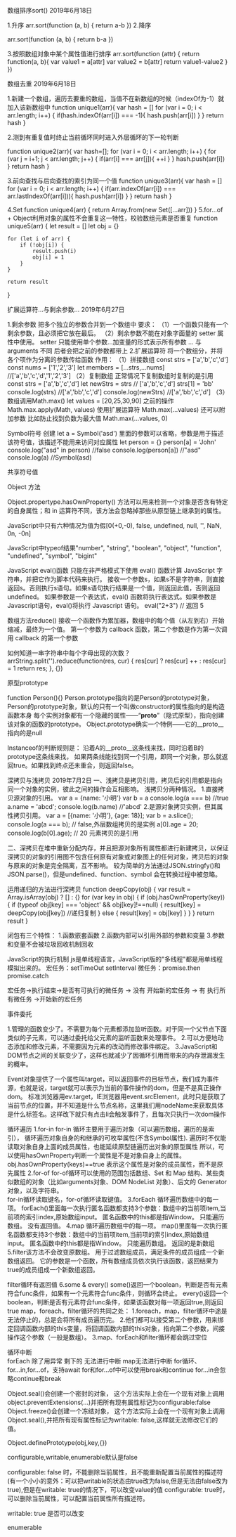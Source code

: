 数组排序sort() 2019年6月18日

1.升序
arr.sort(function (a, b) {
  return a-b
})
2.降序

arr.sort(function (a, b) {
  return b-a
})

3.按照数组对象中某个属性值进行排序
arr.sort(function (attr) {
  return function(a, b){
    var value1 = a[attr]
    var value2 = b[attr]
    return value1-value2
  }
})


数组去重 2019年6月18日

1.新建一个数组，遍历去要重的数组，当值不在新数组的时候（indexOf为-1）就加入该新数组中
function unique1(arr){
  var hash = []
  for (var i = 0; i < arr.length; i++) {
     if(hash.indexOf(arr[i]) === -1){
      hash.push(arr[i])
     }
  }
  return hash
}

2.测到有重复值时终止当前循环同时进入外层循环的下一轮判断

function unique2(arr){
  var hash=[];
  for (var i = 0; i < arr.length; i++) {
    for (var j = i+1; j < arr.length; j++) {
      if(arr[i] === arr[j]){
        ++i
      }
    }
      hash.push(arr[i])
  }
  return hash
}

3.前向查找与后向查找的索引为同一个值
function unique3(arr){
  var hash = []
  for (var i = 0; i < arr.length; i++) {
     if(arr.indexOf(arr[i]) === arr.lastIndexOf(arr[i])){
      hash.push(arr[i])
     }
  }
  return hash
}

4.Set
function unique4(arr) {
    return Array.from(new Set([...arr]))
}
5.for...of + Object利用对象的属性不会重复这一特性，校验数组元素是否重复
function unique5(arr) {
    let result = []
    let obj = {}

    for (let i of arr) {
        if (!obj[i]) {
            result.push(i)
            obj[i] = 1
        }
    }
    
    return result
}


扩展运算符...与剩余参数... 2019年6月27日

1.剩余参数 把多个独立的参数合并到一个数组中
要求：
（1）一个函数只能有一个剩余参数，且必须把它放在最后。
（2）剩余参数不能在对象字面量的 setter 属性中使用。
setter 只能使用单个参数...加变量的形式表示所有参数
... 与 arguments 不同 后者会把之前的参数都带上
2.扩展运算符 将一个数组分，并将各个项作为分离的参数传给函数
作用：
（1）拼接数组
  const strs = ['a','b','c','d']
  const nums = ['1','2','3']
  let members = [...strs,...nums] //['a','b','c','d','1','2','3']
（2）复制数组
正常情况下复制数组时复制的是引用
  const strs = ['a','b','c','d']
  let newStrs = strs // ['a','b','c','d']
  strs[1] = 'bb'
  console.log(strs)  //['a','bb','c','d']
  console.log(newStrs) //['a','bb','c','d']
（3）数组调用Math.max()
let values = [20,25,30,90]
之前的操作 
Math.max.apply(Math, values)
使用扩展运算符
Math.max(...values)
还可以附加参数 比如防止找到负数为最大值 
Math.max(...values, 0)

Symbol符号
创建
let a = Symbol('asd') 里面的参数可以省略，参数是用于描述该符号值，该描述不能用来访问对应属性
let person = {}
person[a] = 'John'
console.log("asd" in person)  //false
console.log(person[a])        //"asd"
console.log(a)                //Symbol(asd)

共享符号值

Object 方法

Object.propertype.hasOwnProperty() 方法可以用来检测一个对象是否含有特定的自身属性；和 in 运算符不同，该方法会忽略掉那些从原型链上继承到的属性。

JavaScript中只有六种情况为值为假[0(+0,-0), false, undefined, null, '', NaN, 0n, -0n]

JavaScript中typeof结果"number", "string", "boolean", "object", "function", "undefined", "symbol", "bigint"

JavaScript eval()函数 只能在非严格模式下使用
eval() 函数计算 JavaScript 字符串，并把它作为脚本代码来执行。
接收一个参数s，如果s不是字符串，则直接返回s。否则执行s语句。如果s语句执行结果是一个值，则返回此值，否则返回undefined。
如果参数是一个表达式，eval() 函数将执行表达式。如果参数是Javascript语句，eval()将执行 Javascript 语句。
eval("2+3")	// 返回 5



数组方法reduce()
接收一个函数作为累加器，数组中的每个值（从左到右）开始缩减，最终为一个值。
第一个参数为 callback 函数，第二个参数是作为第一次调用 callback 的第一个参数

如何知道一串字符串中每个字母出现的次数？
arrString.split('').reduce(function(res, cur) {
    res[cur] ? res[cur] ++ : res[cur] = 1
    return res;
}, {})

原型prototype

function Person(){}
Person.prototype指向的是Person的prototype对象，
Person的prototype对象，默认的只有一个叫做constructor的属性指向的是构造函数本身
每个实例对象都有一个隐藏的属性——“__proto__”（隐式原型），指向创建该对象的函数的prototype。
Object.prototype确实一个特例——它的__proto__指向的是null


Instanceof的判断规则是：
沿着A的__proto__这条线来找，同时沿着B的prototype这条线来找，
如果两条线能找到同一个引用，即同一个对象，那么就返回true。如果找到终点还未重合，则返回false。

深拷贝与浅拷贝  2019年7月2日
一、浅拷贝是拷贝引用，拷贝后的引用都是指向同一个对象的实例，彼此之间的操作会互相影响。
    浅拷贝分两种情况。
1.直接拷贝源对象的引用。
  var a = {name: '小明'} 
  var b = a 
  console.log(a === b) //true
  a.name = 'abcd';
  console.log(b.name) //'abcd'
2.是源对象拷贝实例，但其属性拷贝引用。
  var a = [{name: '小明'}, {age: 18}];
  var b = a.slice();
  console.log(a === b); // false,外层数组拷贝的是实例
  a[0].age = 20;
  console.log(b[0].age); // 20 元素拷贝的是引用


二、深拷贝在堆中重新分配内存，并且把源对象所有属性都进行新建拷贝，以保证深拷贝的对象的引用图不包含任何原有对象或对象图上的任何对象，拷贝后的对象与原来的对象是完全隔离，互不影响。
较为简单的方法通过JSON.stringfy()和JSON.parse()，但是undefined、function、symbol 会在转换过程中被忽略。

运用递归的方法进行深拷贝
function deepCopy(obj) {
  var result = Array.isArray(obj) ? [] : {}
  for (var key in obj) {
    if (obj.hasOwnProperty(key)) {
      if (typeof obj[key] === 'object' && obj[key]!==null) {
        result[key] = deepCopy(obj[key])   //递归复制
      } else {
        result[key] = obj[key]
      }
    }
  }
  return result
}

闭包有三个特性：
1.函数嵌套函数 
2.函数内部可以引用外部的参数和变量 
3.参数和变量不会被垃圾回收机制回收

JavaScript的执行机制
js是单线程语言，JavaScript版的"多线程"都是用单线程模拟出来的。
宏任务：setTimeOut setInterval 
微任务：promise.then promise.catch

宏任务->执行结束->是否有可执行的微任务
-> 没有 开始新的宏任务
-> 有   执行所有微任务 ->开始新的宏任务


事件委托

1.管理的函数变少了。不需要为每个元素都添加监听函数。对于同一个父节点下面类似的子元素，可以通过委托给父元素的监听函数来处理事件。
2.可以方便地动态添加和修改元素，不需要因为元素的改动而修改事件绑定。
3.JavaScript和DOM节点之间的关联变少了，这样也就减少了因循环引用而带来的内存泄漏发生的概率。

Event对象提供了一个属性叫target，可以返回事件的目标节点，我们成为事件源，也就是说，target就可以表示为当前的事件操作的dom，但是不是真正操作dom。
标准浏览器用ev.target，IE浏览器用event.srcElement，此时只是获取了当前节点的位置，并不知道是什么节点名称，这里我们用nodeName来获取具体是什么标签名。这样改下就只有点击li会触发事件了，且每次只执行一次dom操作


循环遍历
1.for-in
  for-in 循环主要用于遍历对象（可以遍历数组，遍历的是索引），
         循环遍历对象自身的和继承的可枚举属性(不含Symbol属性).
  遍历时不仅能读取对象自身上面的成员属性，也能延续原型链遍历出对象的原型属性
  所以，可以使用hasOwnProperty判断一个属性是不是对象自身上的属性。
  obj.hasOwnProperty(keys)==true 表示这个属性是对象的成员属性，而不是原先属性
2.for-of
  for-of循环可以使用的范围包括数组、Set 和 Map 结构、某些类似数组的对象（比如arguments对象、DOM NodeList 对象）、后文的 Generator 对象，以及字符串。  
  for-in循环读取键名，for-of循环读取键值。
3.forEach
  循环遍历数组中的每一项。
  forEach()里面每一次执行匿名函数都支持3个参数：数组中的当前项item,当前项的索引index,原始数组input。
  匿名函数中的this都是指Window。
  只能遍历数组。
  没有返回值。
4.map
  循环遍历数组中的每一项。
  map()里面每一次执行匿名函数都支持3个参数：数组中的当前项item,当前项的索引index,原始数组input。
  匿名函数中的this都是指Window。
  只能遍历数组。
  返回的是新数组
5.filter该方法不会改变原数组。
  用于过滤数组成员，满足条件的成员组成一个新数组返回。
  它的参数是一个函数，所有数组成员依次执行该函数，返回结果为true的成员组成一个新数组返回。

  filter循环有返回值
6.some & every()
  some()返回一个boolean，判断是否有元素符合func条件，如果有一个元素符合func条件，则循环会终止。
  every()返回一个boolean，判断是否有元素符合func条件，如果该函数对每一项返回true,则返回true
map，foreach，filter循环的共同之处：
  1.foreach，map，filter循环中途是无法停止的，总是会将所有成员遍历完。
  2.他们都可以接受第二个参数，用来绑定回调函数内部的this变量，将回调函数内部的this对象，指向第二个参数，间接操作这个参数（一般是数组）。
  3.map、forEach和filter循环都会跳过空位

循环中断  
forEach 除了用异常  剩下的 无法进行中断
map无法进行中断
for循环、for...in,for...of，支持await
for和for...of中可以使用break和continue
for...in会忽略continue和break

Object.seal()会创建一个密封的对象，
这个方法实际上会在一个现有对象上调用object.preventExtensions(...)并把所有现有属性标记为configurable:false
Object.freeze()会创建一个冻结对象，
这个方法实际上会在一个现有对象上调用Object.seal(),并把所有现有属性标记为writable: false,这样就无法修改它们的值。

Object.definePrototype(obj,key,{})

configurable,writable,enumerable默认是false

configurable: false 时，不能删除当前属性，且不能重新配置当前属性的描述符(有一个小小的意外：可以把writable的状态由true改为false,但是无法由false改为true),但是在writable: true的情况下，可以改变value的值
configurable: true时，可以删除当前属性，可以配置当前属性所有描述符。

writable: true  是否可以改变

enumerable

